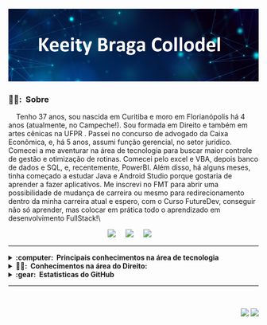 <img src="images/keeity.jpg"></img>

### 🙋‍♀️: &nbsp;Sobre

&nbsp;&nbsp;&nbsp; Tenho 37 anos, sou nascida em Curitiba e moro em Florianópolis há 4 anos  (atualmente, no Campeche!).  Sou formada em Direito e também em artes cênicas na UFPR . Passei no concurso de advogado da Caixa Econômica, e, há 5 anos, assumi função gerencial, no setor jurídico. Comecei a me aventurar na área de tecnologia para buscar maior controle de gestão e otimização de rotinas. Comecei pelo excel e VBA, depois banco de dados e SQL, e, recentemente, PowerBI. Além disso, há alguns meses, tinha começado a estudar Java e Android Studio porque gostaria de aprender a fazer aplicativos. Me inscrevi no FMT para abrir uma possibilidade de mudança de carreira ou mesmo para redirecionamento dentro da minha carreira atual e espero, com o Curso FutureDev, conseguir não só aprender, mas colocar em prática todo o aprendizado em desenvolvimento FullStack!\

<p align="center">
  <a href="mailto:keeityb@gmail.com?subject=Olá%20Keeity%20Braga"><img src="https://img.shields.io/badge/gmail-%23D14836.svg?&style=for-the-badge&logo=gmail&logoColor=white" /></a>&nbsp;&nbsp;&nbsp;&nbsp;
  <a href="https://www.instagram.com/keeityb/"><img src="https://img.shields.io/badge/instagram-%23dc2743.svg?&style=for-the-badge&logo=instagram&logoColor=white" /></a>&nbsp;&nbsp;&nbsp;&nbsp;
  <a href="https://www.linkedin.com/in/keeityb/"><img src="https://img.shields.io/badge/linkedin-%230077B5.svg?&style=for-the-badge&logo=linkedin&logoColor=white" /></a>&nbsp;&nbsp;&nbsp;&nbsp;
</p>

<hr/>

<details>
  <summary><b>:computer: &nbsp;Principais conhecimentos na área de tecnologia </b></summary>
  <br/>
<img src="https://img.shields.io/badge/EXCEL-6DB33F.svg?&style=flat&logo=microsoftexcel&logoColor=white" />&nbsp; 
<img src="https://img.shields.io/badge/VBA-0769AD.svg?&style=flat&logo=visualbasic&logoColor=white" />&nbsp;
<img src="https://img.shields.io/badge/PowerBI-121D33.svg?&style=flat&logo=powerbi&logoColor=white" />&nbsp
<img src="https://img.shields.io/badge/HTML5-E34F26.svg?&style=flat&logo=html5&logoColor=white" />&nbsp;
<img src="https://img.shields.io/badge/CSS3-%231572B6.svg?&style=flat&logo=css3&logoColor=white" />&nbsp;
<img src="https://img.shields.io/badge/JAVASCRIPT-323330.svg?&style=flat&logo=javascript&logoColor=%23F7DF1E" />&nbsp<br>
<img src="https://img.shields.io/badge/GIT-%23F05033.svg?&style=flat&logo=git&logoColor=white" />&nbsp;
<img src="https://img.shields.io/badge/GITHUB-%23121011.svg?&style=flat&logo=github&logoColor=white" />&nbsp;
<img src="https://img.shields.io/badge/VSCODE-007ACC.svg?&style=flat&logo=visual-studio-code" />&nbsp;
<img src="https://img.shields.io/badge/POSTGRES-%23316192.svg?&style=flat&logo=postgresql&logoColor=white" />&nbsp;
<img src="https://img.shields.io/badge/SQL_Server-4479A1.svg?&style=flat&logo=microsoftsqlserver&logoColor=white" />&nbsp;<br>
<img src="https://img.shields.io/badge/NODEJS-339933.svg?&style=flat&logo=node.js&logoColor=white" />&nbsp;
<img src="https://img.shields.io/badge/REST-02569B.svg?&style=flat&logo=rest&logoColor=white" />&nbsp;
<img src="https://img.shields.io/badge/Postman?style=flat-square&logo=postman&logoColor=black" />&nbsp;
<img src="https://img.shields.io/badge/SCRUM-6DB33F.svg?&style=flat&logo=ddd&logoColor=white" />&nbsp;


</details>

<details>
  <summary><b>👩‍🎓: &nbsp;Conhecimentos na área do Direito: </b></summary>
  <br/>

<img src="https://img.shields.io/badge/Direito%20do%20Trabalho-0095D5.svg?&style=flat&logo=gitBook&logoColor=white" />&nbsp;
<img src="https://img.shields.io/badge/ Processo%20do%20Trabalho-FFCA28.svg?&style=flat&logo=gitBook&logoColor=black" />&nbsp;
<img src="https://img.shields.io/badge/%20Direito%20Civil%20-232F3E.svg?&style=flat&logo=gitBook&logoColor=white" />&nbsp;
<img src="https://img.shields.io/badge/Processo%20Civil-F80000.svg?&style=flat&logo=gitBook&logoColor=white" />&nbsp;<br>
<img src="https://img.shields.io/badge/Direito%20Administrativo-A81C7D.svg?&style=flat&logo=gitBook&logoColor=white" />&nbsp;
<img src="https://img.shields.io/badge/ Direito%20Bancário-4479A1.svg?&style=flat&logo=gitBook&logoColor=white" />&nbsp;

</details>

<details>
  <summary><b>:gear: &nbsp;Estatisticas do GitHub</b></summary>
  <br/>
    <p align="center">
        <img height="137px" src="https://github-readme-streak-stats.herokuapp.com/?user=keeity&hide_border=true&theme=nightowl" />
    </p>
    <p align="center">
        <img height="137px" src="https://github-readme-stats.vercel.app/api?username=keeity&hide_title=true&hide_border=true&show_icons=true&include_all_commits=true&count_private=true&line_height=21&theme=nightowl" /> <img height="137px" src="https://github-readme-stats.vercel.app/api/top-langs/?username=keeity&hide=html&hide_title=true&hide_border=true&layout=compact&langs_count=8&theme=nightowl" />
    </p>
</details>

<hr/>
<br/>

<p align="right">
<img src="https://komarev.com/ghpvc/?username=keeity&style=plastic&label=Views"><img>
<img src="https://badges.pufler.dev/visits/keeity/keeity?color=black&logo=github" />
</p>
